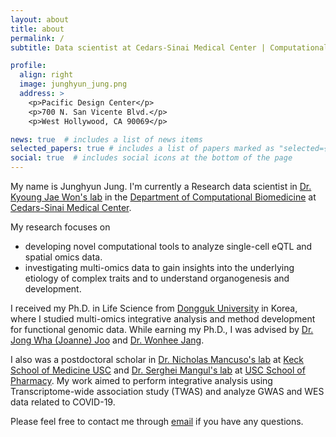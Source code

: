```yaml
---
layout: about
title: about
permalink: /
subtitle: Data scientist at Cedars-Sinai Medical Center | Computational biologist

profile:
  align: right
  image: junghyun_jung.png
  address: >
    <p>Pacific Design Center</p>
    <p>700 N. San Vicente Blvd.</p>
    <p>West Hollywood, CA 90069</p>

news: true  # includes a list of news items
selected_papers: true # includes a list of papers marked as "selected={true}"
social: true  # includes social icons at the bottom of the page
---
```


My name is Junghyun Jung. I'm currently a Research data scientist in [Dr. Kyoung Jae Won's lab](https://www.cedars-sinai.edu/research/labs/won.html) in the [Department of Computational Biomedicine](https://www.cedars-sinai.edu/research/departments-institutes/computational-biomedicine.html) at [Cedars-Sinai Medical Center](https://www.cedars-sinai.org/).


My research focuses on 
 - developing novel computational tools to analyze single-cell eQTL and spatial omics data.
 - investigating multi-omics data to gain insights into the underlying etiology of complex traits and to understand organogenesis and development. 

I received my Ph.D. in Life Science from [Dongguk University](https://www.dongguk.edu/eng/main) in Korea, where I studied multi-omics integrative analysis and method development for functional genomic data. While earning my Ph.D., I was advised by [Dr. Jong Wha (Joanne) Joo](https://cblab.yolasite.com/) and [Dr. Wonhee Jang](https://sites.google.com/view/dgu-janglab).

I also was a postdoctoral scholar in 
[Dr. Nicholas Mancuso's lab](https://www.mancusolab.com/) at [Keck School of Medicine USC](https://www.keckmedicine.org/) and [Dr. Serghei Mangul's lab](https://mangul-lab-usc.github.io/) at [USC School of Pharmacy](https://pharmacyschool.usc.edu/). My work aimed to perform integrative analysis using Transcriptome-wide association study (TWAS) and analyze GWAS and WES data related to COVID-19.

Please feel free to contact me through [email](mailto:junghyun.jung@cshs.org) if you have any questions.
